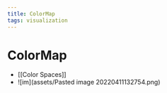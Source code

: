 ```yaml
---
title: ColorMap
tags: visualization
---
```


# ColorMap
- [[Color Spaces]]
- ![im](assets/Pasted image 20220411132754.png)
















